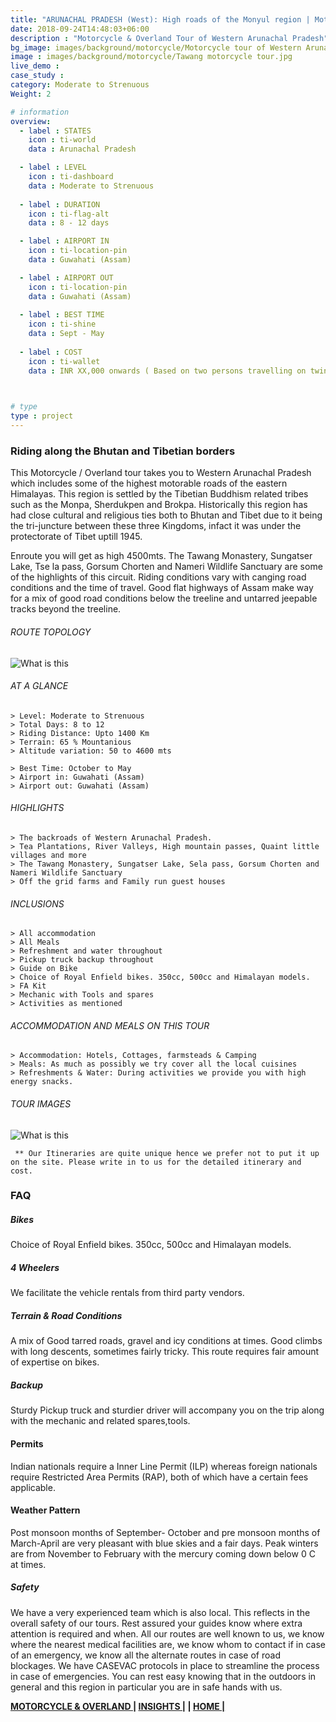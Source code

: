 ```yaml
---
title: "ARUNACHAL PRADESH (West): High roads of the Monyul region | Motorcycle & Overland Tour"
date: 2018-09-24T14:48:03+06:00
description : "Motorcycle & Overland Tour of Western Arunachal Pradesh"
bg_image: images/background/motorcycle/Motorcycle tour of Western Arunachal Pradesh main.jpg
image : images/background/motorcycle/Tawang motorcycle tour.jpg
live_demo :
case_study : 
category: Moderate to Strenuous
Weight: 2

# information
overview:
  - label : STATES
    icon : ti-world
    data : Arunachal Pradesh 

  - label : LEVEL
    icon : ti-dashboard
    data : Moderate to Strenuous
    
  - label : DURATION
    icon : ti-flag-alt
    data : 8 - 12 days

  - label : AIRPORT IN
    icon : ti-location-pin
    data : Guwahati (Assam)

  - label : AIRPORT OUT
    icon : ti-location-pin
    data : Guwahati (Assam)
    
  - label : BEST TIME
    icon : ti-shine
    data : Sept - May
 
  - label : COST 
    icon : ti-wallet
    data : INR XX,000 onwards ( Based on two persons travelling on twin share)
 


# type
type : project
---
```


### Riding along the Bhutan and Tibetian borders

This Motorcycle / Overland tour takes you to Western Arunachal Pradesh which includes some of the highest motorable roads of the eastern Himalayas. This region is settled by the Tibetian Buddhism related tribes such as the Monpa, Sherdukpen and Brokpa. Historically this region has had close cultural and religious ties both to Bhutan and Tibet due to it being the tri-juncture between these three Kingdoms, infact it was under the protectorate of Tibet uptill 1945.

Enroute you will get as high 4500mts. The Tawang Monastery, Sungatser Lake, Tse la pass, Gorsum Chorten and Nameri Wildlife Sanctuary are some of the highlights of this circuit. Riding conditions vary with canging road conditions and the time of travel. Good flat highways of Assam make way for a mix of good road conditions below the treeline and untarred jeepable tracks beyond the treeline.

###### ROUTE TOPOLOGY

![What is this](/images/background/motorcycle/tawangmototopo.jpg)



###### AT A GLANCE
```
> Level: Moderate to Strenuous
> Total Days: 8 to 12
> Riding Distance: Upto 1400 Km
> Terrain: 65 % Mountanious 
> Altitude variation: 50 to 4600 mts

> Best Time: October to May
> Airport in: Guwahati (Assam)
> Airport out: Guwahati (Assam)
```




###### HIGHLIGHTS
```
> The backroads of Western Arunachal Pradesh.
> Tea Plantations, River Valleys, High mountain passes, Quaint little villages and more
> The Tawang Monastery, Sungatser Lake, Sela pass, Gorsum Chorten and Nameri Wildlife Sanctuary 
> Off the grid farms and Family run guest houses
```

###### INCLUSIONS
```
> All accommodation
> All Meals
> Refreshment and water throughout
> Pickup truck backup throughout
> Guide on Bike
> Choice of Royal Enfield bikes. 350cc, 500cc and Himalayan models.
> FA Kit
> Mechanic with Tools and spares
> Activities as mentioned
```
###### ACCOMMODATION AND MEALS ON THIS TOUR
```
> Accommodation: Hotels, Cottages, farmsteads & Camping
> Meals: As much as possibly we try cover all the local cuisines
> Refreshments & Water: During activities we provide you with high energy snacks. 
```

###### TOUR IMAGES

![What is this](/images/background/motorcycle/tawangmotorcycletourgallery.jpg)

``` ** Our Itineraries are quite unique hence we prefer not to put it up on the site. Please write in to us for the detailed itinerary and cost.```

### FAQ

##### Bikes

Choice of Royal Enfield bikes. 350cc, 500cc and Himalayan models.

##### 4 Wheelers

We facilitate the vehicle rentals from third party vendors.

##### Terrain & Road Conditions

A mix of Good tarred roads, gravel and icy conditions at times. Good climbs with long descents, sometimes fairly tricky. This route requires fair amount of expertise on bikes.

##### Backup
Sturdy Pickup truck and sturdier driver will accompany you on the trip along with the mechanic and related spares,tools.


#### Permits
Indian nationals require a Inner Line Permit (ILP) whereas foreign nationals require Restricted Area Permits (RAP), both of which have a certain fees applicable.

#### Weather Pattern
Post monsoon months of September- October and pre monsoon months of March-April are very pleasant with blue skies and a fair days. Peak winters are from November to February with the mercury coming down below 0 C at times.

##### Safety 
We have a very experienced team which is also local. This reflects in the overall safety of our tours. Rest assured your guides know where extra attention is required and when. All our routes are well known to us, we know where the nearest medical facilities are, we know whom to contact if in case of an emergency, we know all the alternate routes in case of road blockages. We have CASEVAC protocols in place to streamline the process in case of emergencies. You can rest easy knowing that in the outdoors in general and this region in particular you are in safe hands with us.

**[MOTORCYCLE & OVERLAND  ](http://localhost:61734/motorcycle/)       |  [INSIGHTS |](http://localhost:60325/insights/) |  [HOME |](http://localhost:60325/)**  
